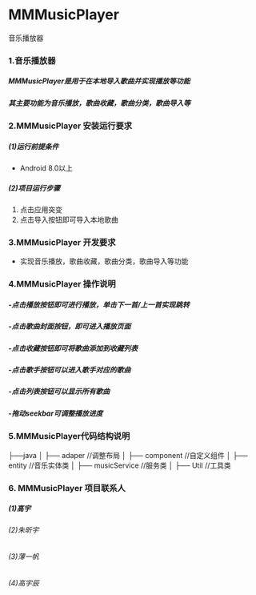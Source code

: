 # MMMusicPlayer
音乐播放器
### 1.音乐播放器
##### 	MMMusicPlayer是用于在本地导入歌曲并实现播放等功能
##### 	其主要功能为音乐播放，歌曲收藏，歌曲分类，歌曲导入等
### 2.MMMusicPlayer 安装运行要求
#####	(1)运行前提条件
- Android 8.0以上

#####	(2)项目运行步骤
 1. 点击应用突变
 2. 点击导入按钮即可导入本地歌曲

### 3.MMMusicPlayer 开发要求
- 实现音乐播放，歌曲收藏，歌曲分类，歌曲导入等功能
### 4.MMMusicPlayer 操作说明
##### -点击播放按钮即可进行播放，单击下一首/上一首实现跳转
##### -点击歌曲封面按钮，即可进入播放页面
##### -点击收藏按钮即可将歌曲添加到收藏列表
##### -点击歌手按钮可以进入歌手对应的歌曲
##### -点击列表按钮可以显示所有歌曲
##### -拖动seekbar可调整播放进度

### 5.MMMusicPlayer代码结构说明
├──java
│   ├── adaper                  //调整布局
│   ├── component               //自定义组件
│   ├── entity                  //音乐实体类
│   ├── musicService            //服务类
│   ├── Util                    //工具类
### 6. MMMusicPlayer 项目联系人
#####	 (1)高宇
###### (2)朱昕宇
###### (3)薄一帆
###### (4)高宇辰
